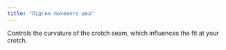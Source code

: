 ```yaml
---
title: "Підгин пахового шва"
---
```


Controls the curvature of the crotch seam, which influences the fit at your crotch.




